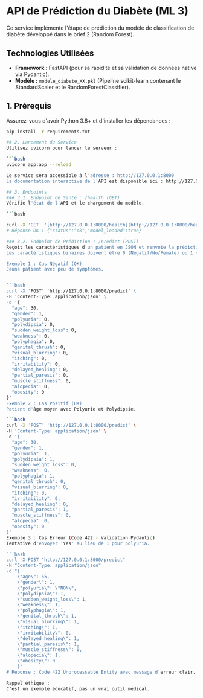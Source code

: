 # API de Prédiction du Diabète (ML 3)

Ce service implémente l'étape de prédiction du modèle de classification de diabète développé dans le brief 2 (Random Forest).

## Technologies Utilisées
- **Framework :** FastAPI (pour sa rapidité et sa validation de données native via Pydantic).
- **Modèle :** `modele_diabete_XX.pkl` (Pipeline scikit-learn contenant le StandardScaler et le RandomForestClassifier).

## 1. Prérequis

Assurez-vous d'avoir Python 3.8+ et d'installer les dépendances :

```bash
pip install -r requirements.txt

## 2. Lancement du Service
Utilisez uvicorn pour lancer le serveur :

```bash
uvicorn app:app --reload

Le service sera accessible à l'adresse : http://127.0.0.1:8000
La documentation interactive de l'API est disponible ici : http://127.0.0.1:8000/docs

## 3. Endpoints
### 3.1. Endpoint de Santé : /health (GET)
Vérifie l'état de l'API et le chargement du modèle.

```bash

curl -X 'GET' '[http://127.0.0.1:8000/health](http://127.0.0.1:8000/health)'
# Réponse OK : {"status":"ok","model_loaded":true}

### 3.2. Endpoint de Prédiction : /predict (POST)
Reçoit les caractéristiques d'un patient en JSON et renvoie la prédiction.
Les caractéristiques binaires doivent être 0 (Négatif/No/Female) ou 1 (Positif/Yes/Male).

Exemple 1 : Cas Négatif (OK)
Jeune patient avec peu de symptômes.


```bash
curl -X 'POST' 'http://127.0.0.1:8000/predict' \
-H 'Content-Type: application/json' \
-d '{
  "age": 30,
  "gender": 1,
  "polyuria": 0,
  "polydipsia": 0,
  "sudden_weight_loss": 0,
  "weakness": 0,
  "polyphagia": 0,
  "genital_thrush": 0,
  "visual_blurring": 0,
  "itching": 0,
  "irritability": 0,
  "delayed_healing": 0,
  "partial_paresis": 0,
  "muscle_stiffness": 0,
  "alopecia": 0,
  "obesity": 0
}'
Exemple 2 : Cas Positif (OK)
Patient d'âge moyen avec Polyurie et Polydipsie.

```bash
curl -X 'POST' 'http://127.0.0.1:8000/predict' \
-H 'Content-Type: application/json' \
-d '{
  "age": 30,
  "gender": 1,
  "polyuria": 1,
  "polydipsia": 1,
  "sudden_weight_loss": 0,
  "weakness": 0,
  "polyphagia": 1,
  "genital_thrush": 0,
  "visual_blurring": 0,
  "itching": 0,
  "irritability": 0,
  "delayed_healing": 0,
  "partial_paresis": 1,
  "muscle_stiffness": 0,
  "alopecia": 0,
  "obesity": 0
}'
Exemple 3 : Cas Erreur (Code 422 - Validation Pydantic)
Tentative d'envoyer 'Yes' au lieu de 1 pour polyuria.

```bash
curl -X POST "http://127.0.0.1:8000/predict" 
-H "Content-Type: application/json" 
-d "{
    \"age\": 55, 
    \"gender\": 1, 
    \"polyuria\": \"NON\", 
    \"polydipsia\": 1, 
    \"sudden_weight_loss\": 1, 
    \"weakness\": 1, 
    \"polyphagia\": 1, 
    \"genital_thrush\": 1, 
    \"visual_blurring\": 1, 
    \"itching\": 1, 
    \"irritability\": 0, 
    \"delayed_healing\": 1, 
    \"partial_paresis\": 1, 
    \"muscle_stiffness\": 0, 
    \"alopecia\": 1, 
    \"obesity\": 0
    }"
# Réponse : Code 422 Unprocessable Entity avec message d'erreur clair.

Rappel éthique :
C’est un exemple éducatif, pas un vrai outil médical.